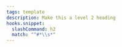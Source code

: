 ```yaml
---
tags: template
description: Make this a level 2 heading
hooks.snippet:
  slashCommand: h2
  match: "^#*\\s*"
---
```

## 